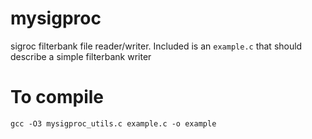 # mysigproc
sigroc filterbank file reader/writer. Included is an 
`example.c` that should describe a simple filterbank writer

# To compile
`gcc -O3 mysigproc_utils.c example.c -o example`
